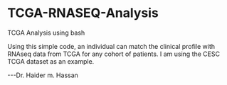 # TCGA-RNASEQ-Analysis
TCGA Analysis using bash

Using this simple code, an individual can match the clinical profile with RNAseq data from TCGA for any cohort of patients. I am using the CESC TCGA dataset as an example. 


---Dr. Haider m. Hassan
